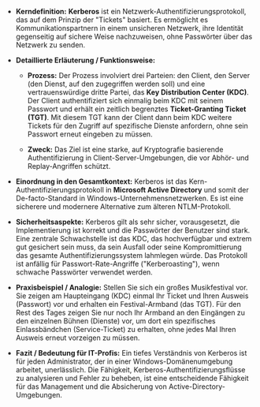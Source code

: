 - **Kerndefinition:** **Kerberos** ist ein Netzwerk-Authentifizierungsprotokoll, das auf dem Prinzip der "Tickets" basiert. Es ermöglicht es Kommunikationspartnern in einem unsicheren Netzwerk, ihre Identität gegenseitig auf sichere Weise nachzuweisen, ohne Passwörter über das Netzwerk zu senden.
    
- **Detaillierte Erläuterung / Funktionsweise:**
    
    - **Prozess:** Der Prozess involviert drei Parteien: den Client, den Server (den Dienst, auf den zugegriffen werden soll) und eine vertrauenswürdige dritte Partei, das **Key Distribution Center (KDC)**. Der Client authentifiziert sich einmalig beim KDC mit seinem Passwort und erhält ein zeitlich begrenztes **Ticket-Granting Ticket (TGT)**. Mit diesem TGT kann der Client dann beim KDC weitere Tickets für den Zugriff auf spezifische Dienste anfordern, ohne sein Passwort erneut eingeben zu müssen.
        
    - **Zweck:** Das Ziel ist eine starke, auf Kryptografie basierende Authentifizierung in Client-Server-Umgebungen, die vor Abhör- und Replay-Angriffen schützt.
        
- **Einordnung in den Gesamtkontext:** Kerberos ist das Kern-Authentifizierungsprotokoll in **Microsoft Active Directory** und somit der De-facto-Standard in Windows-Unternehmensnetzwerken. Es ist eine sicherere und modernere Alternative zum älteren NTLM-Protokoll.
    
- **Sicherheitsaspekte:** Kerberos gilt als sehr sicher, vorausgesetzt, die Implementierung ist korrekt und die Passwörter der Benutzer sind stark. Eine zentrale Schwachstelle ist das KDC, das hochverfügbar und extrem gut gesichert sein muss, da sein Ausfall oder seine Kompromittierung das gesamte Authentifizierungssystem lahmlegen würde. Das Protokoll ist anfällig für Passwort-Rate-Angriffe ("Kerberoasting"), wenn schwache Passwörter verwendet werden.
    
- **Praxisbeispiel / Analogie:** Stellen Sie sich ein großes Musikfestival vor. Sie zeigen am Haupteingang (KDC) einmal Ihr Ticket und Ihren Ausweis (Passwort) vor und erhalten ein Festival-Armband (das TGT). Für den Rest des Tages zeigen Sie nur noch Ihr Armband an den Eingängen zu den einzelnen Bühnen (Dienste) vor, um dort ein spezifisches Einlassbändchen (Service-Ticket) zu erhalten, ohne jedes Mal Ihren Ausweis erneut vorzeigen zu müssen.
    
- **Fazit / Bedeutung für IT-Profis:** Ein tiefes Verständnis von Kerberos ist für jeden Administrator, der in einer Windows-Domänenumgebung arbeitet, unerlässlich. Die Fähigkeit, Kerberos-Authentifizierungsflüsse zu analysieren und Fehler zu beheben, ist eine entscheidende Fähigkeit für das Management und die Absicherung von Active-Directory-Umgebungen.
